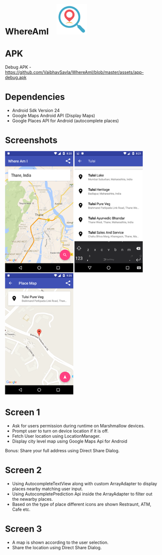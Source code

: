 # WhereAmI&nbsp;&nbsp;&nbsp;&nbsp;<img src="assets/icon.png" height="100" alt="Screen 1"/>

# APK

Debug APK - https://github.com/VaibhavSavla/WhereAmI/blob/master/assets/app-debug.apk

# Dependencies

 * Android Sdk Version 24
 * Google Maps Android API (Display Maps)
 * Google Places API for Android (autocomplete places)

# Screenshots

<img src="assets/Screenshot_20160618-082048.png" height="400" alt="Screen 1"/>
<img src="assets/Screenshot_20160618-082106.png" height="400" alt="Screen 2"/> 
<img src="assets/Screenshot_20160618-093543.png" height="400" alt="Screen 3"/> 

# Screen 1

 * Ask for users permission during runtime on Marshmallow devices.
 * Prompt user to turn on device location if it is off.
 * Fetch User location using LocationManager.
 * Display city level map using Google Maps Api for Android

Bonus: Share your full address using Direct Share Dialog.

# Screen 2

 * Using AutocompleteTextView along with custom ArrayAdapter to display places nearby matching user input.
 * Using AutocompletePrediction Api inside the ArrayAdapter to filter out the newarby places.
 * Based on the type of place different icons are shown Restraunt, ATM, Cafe etc.

# Screen 3

 * A map is shown according to the user selection.
 * Share the location using Direct Share Dialog.
